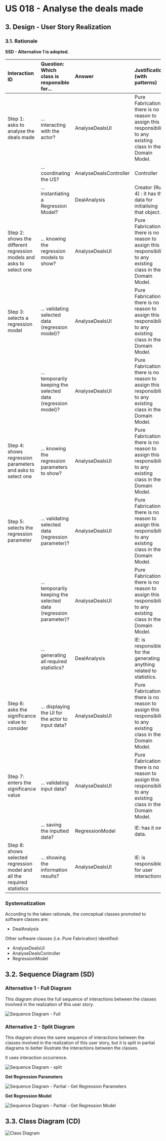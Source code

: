 # US 018 - Analyse the deals made 

## 3. Design - User Story Realization 

### 3.1. Rationale

**SSD - Alternative 1 is adopted.**

| Interaction ID                                                          | Question: Which class is responsible for...                       | Answer                 | Justification (with patterns)                                                                                 |
|:------------------------------------------------------------------------|:------------------------------------------------------------------|:-----------------------|:--------------------------------------------------------------------------------------------------------------|
| Step 1: asks to analyse the deals made                                  | ... interacting with the actor?                                   | AnalyseDealsUI         | Pure Fabrication: there is no reason to assign this responsibility to any existing class in the Domain Model. |
|                                                                         | ... coordinating the US?                                          | AnalyseDealsController | Controller                                                                                                    |
|                                                                         | ... instantiating a Regression Model?                             | DealAnalysis           | Creator (Rule 4) : it has the data for initialising that object.                                              |     
| Step 2: shows the different regression models and asks to select one    | ... knowing the regression models to show?                        | AnalyseDealsUI         | Pure Fabrication: there is no reason to assign this responsibility to any existing class in the Domain Model. |
| Step 3: selects a regression model                                      | ... validating selected data (regression model)?                  | AnalyseDealsUI         | Pure Fabrication: there is no reason to assign this responsibility to any existing class in the Domain Model. |
|                                                                         | ... temporarily keeping the selected data (regression model)?     | AnalyseDealsUI         | Pure Fabrication: there is no reason to assign this responsibility to any existing class in the Domain Model. |
| Step 4: shows regression parameters and asks to select one              | ... knowing the regression parameters to show?                    | AnalyseDealsUI         | Pure Fabrication: there is no reason to assign this responsibility to any existing class in the Domain Model. |
| Step 5: selects the regression parameter                                | ... validating selected data (regression parameter)?              | AnalyseDealsUI         | Pure Fabrication: there is no reason to assign this responsibility to any existing class in the Domain Model. |
|                                                                         | ... temporarily keeping the selected data (regression parameter)? | AnalyseDealsUI         | Pure Fabrication: there is no reason to assign this responsibility to any existing class in the Domain Model. |
|                                                                         | ... generating all required statistics?                           | DealAnalysis           | IE: is responsible for the generating anything related to statistics.                                         |
| Step 6: asks the significance value to consider                         | ... displaying the UI for the actor to input data?                | AnalyseDealsUI         | Pure Fabrication: there is no reason to assign this responsibility to any existing class in the Domain Model. |
| Step 7: enters the significance value                                   | ... validating input data?                                        | AnalyseDealsUI         | Pure Fabrication: there is no reason to assign this responsibility to any existing class in the Domain Model. |
|                                                                         | ... saving the inputted data?                                     | RegressionModel        | IE: has it own data.                                                                                          |                                               
| Step 8: shows selected regression model and all the required statistics | ... showing the information results?                              | AnalyseDealsUI         | IE: is responsible for user interactions.                                                                     |


### Systematization ##

According to the taken rationale, the conceptual classes promoted to software classes are: 

 * DealAnalysis


Other software classes (i.e. Pure Fabrication) identified: 

 * AnalyseDealsUI
 * AnalyseDealsController
 * RegressionModel



## 3.2. Sequence Diagram (SD)

### Alternative 1 - Full Diagram

This diagram shows the full sequence of interactions between the classes involved in the realization of this user story.

![Sequence Diagram - Full](svg/us018-sequence-diagram-full.svg)

### Alternative 2 - Split Diagram

This diagram shows the same sequence of interactions between the classes involved in the realization of this user story, but it is split in partial diagrams to better illustrate the interactions between the classes.

It uses interaction occurrence.

![Sequence Diagram - split](svg/us018-sequence-diagram-split.svg)

**Get Regression Parameters**

![Sequence Diagram - Partial - Get Regression Parameters](svg/us018-sequence-diagram-partial-get-regression-parameters.svg)

**Get Regression Model**

![Sequence Diagram - Partial - Get Regression Model](svg/us018-sequence-diagram-partial-get-regression-model.svg)


## 3.3. Class Diagram (CD)

![Class Diagram](svg/us018-class-diagram.svg)